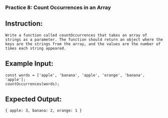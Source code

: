 ### Practice 8: Count Occurrences in an Array
## Instruction:
    Write a function called countOccurrences that takes an array of strings as a parameter. The function should return an object where the keys are the strings from the array, and the values are the number of times each string appeared.

## Example Input:

``` JS
const words = ['apple', 'banana', 'apple', 'orange', 'banana', 'apple'];
countOccurrences(words);
```

## Expected Output:
``` JS 
{ apple: 3, banana: 2, orange: 1 }
```